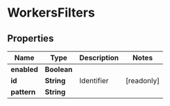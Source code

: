 

# WorkersFilters


## Properties

| Name | Type | Description | Notes |
|------------ | ------------- | ------------- | -------------|
|**enabled** | **Boolean** |  |  |
|**id** | **String** | Identifier |  [readonly] |
|**pattern** | **String** |  |  |



